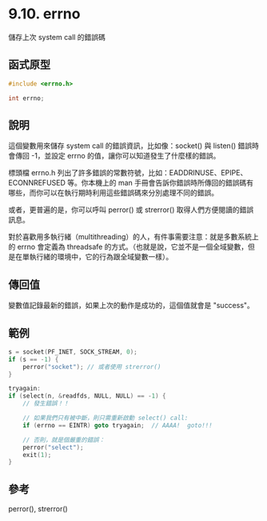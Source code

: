 # 9.10. errno

儲存上次 system call 的錯誤碼

## 函式原型

```c
#include <errno.h>

int errno;
```

## 說明

這個變數用來儲存 system call 的錯誤資訊，比如像：socket() 與 listen() 錯誤時會傳回 -1，並設定 errno 的值，讓你可以知道發生了什麼樣的錯誤。

標頭檔 errno.h 列出了許多錯誤的常數符號，比如：EADDRINUSE、EPIPE、ECONNREFUSED 等。你本機上的 man 手冊會告訴你錯誤時所傳回的錯誤碼有哪些，而你可以在執行期時利用這些錯誤碼來分別處理不同的錯誤。

或者，更普遍的是，你可以呼叫 perror() 或 strerror() 取得人們方便閱讀的錯誤訊息。

對於喜歡用多執行緒（multithreading）的人，有件事需要注意：就是多數系統上的 errno 會定義為 threadsafe 的方式。（也就是說，它並不是一個全域變數，但是在單執行緒的環境中，它的行為跟全域變數一樣）。

## 傳回值

變數值記錄最新的錯誤，如果上次的動作是成功的，這個值就會是 "success"。

## 範例

```c
s = socket(PF_INET, SOCK_STREAM, 0);
if (s == -1) {
    perror("socket"); // 或者使用 strerror()
}

tryagain:
if (select(n, &readfds, NULL, NULL) == -1) {
    // 發生錯誤！！

    // 如果我們只有被中斷，則只需重新啟動 select() call:
    if (errno == EINTR) goto tryagain;  // AAAA!  goto!!!

    // 否則，就是個嚴重的錯誤：
    perror("select");
    exit(1);
}
```

## 參考

perror(), strerror()
